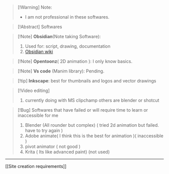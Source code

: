 > [!Warning] Note:
>  - I am not professional in these softwares. 

> [!Abstract] Softwares

> [!Note] **Obsidian**(Note taking Software):
> 1. Used for: script, drawing, documentation
> 2. [Obsidian wiki](https://help.obsidian.md/Home)

> [!Note] **Opentoonz**( 2D animation ):
> I only know basics.

> [!Note] **Vs code** (Manim library): 
> Pending.

>[!tip] **Inkscape**:
> best for thumbnails and logos and vector drawings

> [!Video editing]
> 1. currently doing with MS clipchamp
> others are blender or shotcut

> [!Bug] Softwares that have failed or will require time to learn or inaccessible for me
> 1. Blender (All rounder but complex) ( tried 2d animation but failed. have to try again )
> 2. Adobe animate( I think this is the best for animation )( inaccessible )
> 3. pivot animator ( not good )
> 4. Krita ( Its like advanced paint) (not used)

---
[[Site creation requirements]] 